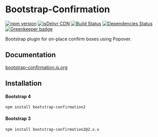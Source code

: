 # Bootstrap-Confirmation

[![npm version](https://img.shields.io/npm/v/bootstrap-confirmation2.svg?style=flat-square)](https://www.npmjs.com/package/bootstrap-confirmation2)
[![jsDelivr CDN](https://data.jsdelivr.com/v1/package/npm/bootstrap-confirmation2/badge)](https://www.jsdelivr.com/package/npm/bootstrap-confirmation2)
[![Build Status](https://img.shields.io/travis/mistic100/Bootstrap-Confirmation/master.svg?style=flat-square)](https://travis-ci.org/mistic100/Bootstrap-Confirmation)
[![Dependencies Status](https://david-dm.org/mistic100/Bootstrap-Confirmation/status.svg?style=flat-square)](https://david-dm.org/mistic100/Bootstrap-Confirmation) [![Greenkeeper badge](https://badges.greenkeeper.io/mistic100/Bootstrap-Confirmation.svg)](https://greenkeeper.io/)

Bootstrap plugin for on-place confirm boxes using Popover.

## Documentation

[bootstrap-confirmation.js.org](http://bootstrap-confirmation.js.org)

## Installation

#### Bootstrap 4

```
npm install bootstrap-confirmation2
```

#### Bootstrap 3

```
npm install bootstrap-confirmation2@2.x.x
```
